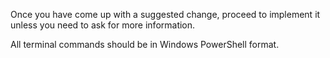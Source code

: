 Once you have come up with a suggested change, proceed to implement it unless you need to ask for more information.

All terminal commands should be in Windows PowerShell format.